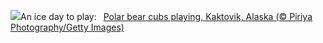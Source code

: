 ![](https://www.bing.com/th?id=OHR.PolarBearCubs_EN-US3160537454_UHD.jpg&w=1000)An ice day to play:&nbsp;&ensp;[Polar bear cubs playing, Kaktovik, Alaska (© Piriya Photography/Getty Images)](https://www.bing.com/th?id=OHR.PolarBearCubs_EN-US3160537454_UHD.jpg)
<br><br/>
